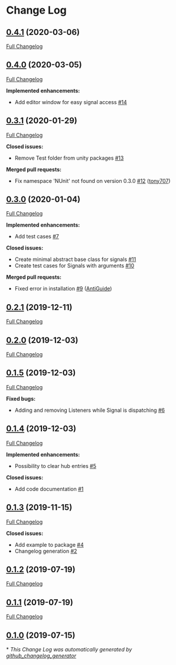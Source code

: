# Change Log

## [0.4.1](https://github.com/supyrb/signals/tree/0.4.1) (2020-03-06)
[Full Changelog](https://github.com/supyrb/signals/compare/0.4.0...0.4.1)

## [0.4.0](https://github.com/supyrb/signals/tree/0.4.0) (2020-03-05)
[Full Changelog](https://github.com/supyrb/signals/compare/0.3.1...0.4.0)

**Implemented enhancements:**

- Add editor window for easy signal access [\#14](https://github.com/supyrb/signals/issues/14)

## [0.3.1](https://github.com/supyrb/signals/tree/0.3.1) (2020-01-29)
[Full Changelog](https://github.com/supyrb/signals/compare/0.3.0...0.3.1)

**Closed issues:**

- Remove Test folder from unity packages [\#13](https://github.com/supyrb/signals/issues/13)

**Merged pull requests:**

- Fix namespace 'NUnit' not found on version 0.3.0 [\#12](https://github.com/supyrb/signals/pull/12) ([tony707](https://github.com/tony707))

## [0.3.0](https://github.com/supyrb/signals/tree/0.3.0) (2020-01-04)
[Full Changelog](https://github.com/supyrb/signals/compare/0.2.1...0.3.0)

**Implemented enhancements:**

- Add test cases [\#7](https://github.com/supyrb/signals/issues/7)

**Closed issues:**

- Create minimal abstract base class for signals [\#11](https://github.com/supyrb/signals/issues/11)
- Create test cases for Signals with arguments [\#10](https://github.com/supyrb/signals/issues/10)

**Merged pull requests:**

- Fixed error in installation [\#9](https://github.com/supyrb/signals/pull/9) ([AntiGuide](https://github.com/AntiGuide))

## [0.2.1](https://github.com/supyrb/signals/tree/0.2.1) (2019-12-11)
[Full Changelog](https://github.com/supyrb/signals/compare/0.2.0...0.2.1)

## [0.2.0](https://github.com/supyrb/signals/tree/0.2.0) (2019-12-03)
[Full Changelog](https://github.com/supyrb/signals/compare/0.1.5...0.2.0)

## [0.1.5](https://github.com/supyrb/signals/tree/0.1.5) (2019-12-03)
[Full Changelog](https://github.com/supyrb/signals/compare/0.1.4...0.1.5)

**Fixed bugs:**

- Adding and removing Listeners while Signal is dispatching [\#6](https://github.com/supyrb/signals/issues/6)

## [0.1.4](https://github.com/supyrb/signals/tree/0.1.4) (2019-12-03)
[Full Changelog](https://github.com/supyrb/signals/compare/0.1.3...0.1.4)

**Implemented enhancements:**

- Possibility to clear hub entries [\#5](https://github.com/supyrb/signals/issues/5)

**Closed issues:**

- Add code documentation [\#1](https://github.com/supyrb/signals/issues/1)

## [0.1.3](https://github.com/supyrb/signals/tree/0.1.3) (2019-11-15)
[Full Changelog](https://github.com/supyrb/signals/compare/0.1.2...0.1.3)

**Closed issues:**

- Add example to package [\#4](https://github.com/supyrb/signals/issues/4)
- Changelog generation [\#2](https://github.com/supyrb/signals/issues/2)

## [0.1.2](https://github.com/supyrb/signals/tree/0.1.2) (2019-07-19)
[Full Changelog](https://github.com/supyrb/signals/compare/0.1.1...0.1.2)

## [0.1.1](https://github.com/supyrb/signals/tree/0.1.1) (2019-07-19)
[Full Changelog](https://github.com/supyrb/signals/compare/0.1.0...0.1.1)

## [0.1.0](https://github.com/supyrb/signals/tree/0.1.0) (2019-07-15)


\* *This Change Log was automatically generated by [github_changelog_generator](https://github.com/skywinder/Github-Changelog-Generator)*